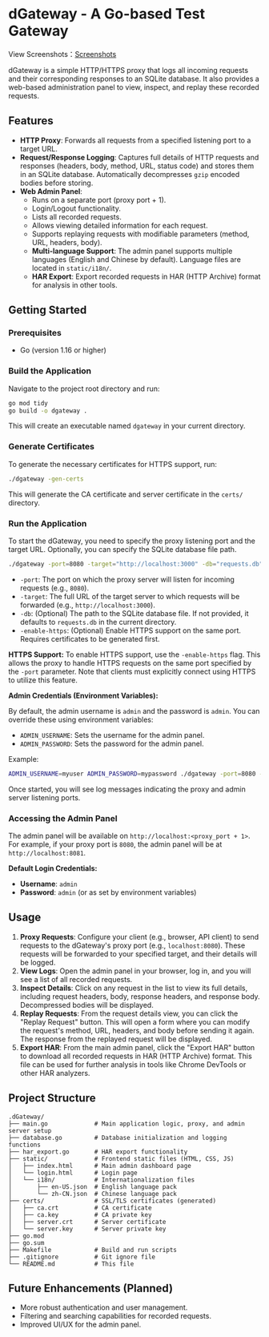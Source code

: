 # dGateway - A Go-based Test Gateway

View Screenshots：[Screenshots](assets)

dGateway is a simple HTTP/HTTPS proxy that logs all incoming requests and their corresponding responses to an SQLite database. It also provides a web-based administration panel to view, inspect, and replay these recorded requests.

## Features

*   **HTTP Proxy**: Forwards all requests from a specified listening port to a target URL.
*   **Request/Response Logging**: Captures full details of HTTP requests and responses (headers, body, method, URL, status code) and stores them in an SQLite database. Automatically decompresses `gzip` encoded bodies before storing.
*   **Web Admin Panel**: 
    *   Runs on a separate port (proxy port + 1).
    *   Login/Logout functionality.
    *   Lists all recorded requests.
    *   Allows viewing detailed information for each request.
    *   Supports replaying requests with modifiable parameters (method, URL, headers, body).
    *   **Multi-language Support**: The admin panel supports multiple languages (English and Chinese by default). Language files are located in `static/i18n/`.
    *   **HAR Export**: Export recorded requests in HAR (HTTP Archive) format for analysis in other tools.

## Getting Started

### Prerequisites

*   Go (version 1.16 or higher)

### Build the Application

Navigate to the project root directory and run:

```bash
go mod tidy
go build -o dgateway .
```

This will create an executable named `dgateway` in your current directory.

### Generate Certificates

To generate the necessary certificates for HTTPS support, run:

```bash
./dgateway -gen-certs
```

This will generate the CA certificate and server certificate in the `certs/` directory.

### Run the Application

To start the dGateway, you need to specify the proxy listening port and the target URL. Optionally, you can specify the SQLite database file path.

```bash
./dgateway -port=8080 -target="http://localhost:3000" -db="requests.db"
```

*   `-port`: The port on which the proxy server will listen for incoming requests (e.g., `8080`).
*   `-target`: The full URL of the target server to which requests will be forwarded (e.g., `http://localhost:3000`).
*   `-db`: (Optional) The path to the SQLite database file. If not provided, it defaults to `requests.db` in the current directory.
*   `-enable-https`: (Optional) Enable HTTPS support on the same port. Requires certificates to be generated first.

**HTTPS Support:**
To enable HTTPS support, use the `-enable-https` flag. This allows the proxy to handle HTTPS requests on the same port specified by the `-port` parameter. Note that clients must explicitly connect using HTTPS to utilize this feature.

**Admin Credentials (Environment Variables):**

By default, the admin username is `admin` and the password is `admin`. You can override these using environment variables:

*   `ADMIN_USERNAME`: Sets the username for the admin panel.
*   `ADMIN_PASSWORD`: Sets the password for the admin panel.

Example:
```bash
ADMIN_USERNAME=myuser ADMIN_PASSWORD=mypassword ./dgateway -port=8080 -target="http://localhost:3000"
```

Once started, you will see log messages indicating the proxy and admin server listening ports.

### Accessing the Admin Panel

The admin panel will be available on `http://localhost:<proxy_port + 1>`. For example, if your proxy port is `8080`, the admin panel will be at `http://localhost:8081`.

**Default Login Credentials:**
*   **Username**: `admin`
*   **Password**: `admin` (or as set by environment variables)

## Usage

1.  **Proxy Requests**: Configure your client (e.g., browser, API client) to send requests to the dGateway's proxy port (e.g., `localhost:8080`). These requests will be forwarded to your specified target, and their details will be logged.
2.  **View Logs**: Open the admin panel in your browser, log in, and you will see a list of all recorded requests.
3.  **Inspect Details**: Click on any request in the list to view its full details, including request headers, body, response headers, and response body. Decompressed bodies will be displayed.
4.  **Replay Requests**: From the request details view, you can click the "Replay Request" button. This will open a form where you can modify the request's method, URL, headers, and body before sending it again. The response from the replayed request will be displayed.
5.  **Export HAR**: From the main admin panel, click the "Export HAR" button to download all recorded requests in HAR (HTTP Archive) format. This file can be used for further analysis in tools like Chrome DevTools or other HAR analyzers.

## Project Structure

```
.dGateway/
├── main.go             # Main application logic, proxy, and admin server setup
├── database.go         # Database initialization and logging functions
├── har_export.go       # HAR export functionality
├── static/             # Frontend static files (HTML, CSS, JS)
│   ├── index.html      # Main admin dashboard page
│   └── login.html      # Login page
│   └── i18n/           # Internationalization files
│       ├── en-US.json  # English language pack
│       └── zh-CN.json  # Chinese language pack
├── certs/              # SSL/TLS certificates (generated)
│   ├── ca.crt          # CA certificate
│   ├── ca.key          # CA private key
│   ├── server.crt      # Server certificate
│   └── server.key      # Server private key
├── go.mod
├── go.sum
├── Makefile            # Build and run scripts
├── .gitignore          # Git ignore file
└── README.md           # This file
```

## Future Enhancements (Planned)

*   More robust authentication and user management.
*   Filtering and searching capabilities for recorded requests.
*   Improved UI/UX for the admin panel.